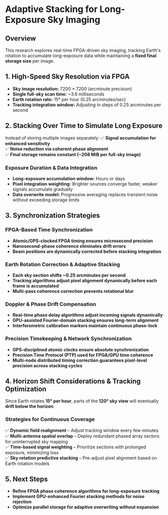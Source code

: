 # **Adaptive Stacking for Long-Exposure Sky Imaging**
## **Overview**
This research explores real-time FPGA-driven sky imaging, tracking Earth's rotation to accumulate long-exposure data while maintaining a **fixed final storage size** per image.

## **1. High-Speed Sky Resolution via FPGA**
- **Sky image resolution:** 7200 × 7200 (arcminute precision)
- **Single full-sky scan time:** ~3.6 milliseconds
- **Earth rotation rate:** 15° per hour (0.25 arcminutes/sec)
- **Tracking integration window:** Adjusting in steps of 0.25 arcminutes per second

## **2. Stacking Over Time to Simulate Long Exposure**
Instead of storing multiple images separately:
✅ **Signal accumulation for enhanced sensitivity**  
✅ **Noise reduction via coherent phase alignment**  
✅ **Final storage remains constant (~208 MiB per full-sky image)**  

### **Exposure Duration & Data Integration**
- **Long-exposure accumulation window:** Hours or days
- **Pixel integration weighting:** Brighter sources converge faster, weaker signals accumulate gradually
- **Data overwrite model:** Progressive averaging replaces transient noise without exceeding storage limits

## **3. Synchronization Strategies**
### **FPGA-Based Time Synchronization**
- **Atomic/GPS-clocked FPGA timing ensures microsecond precision**
- **Nanosecond-phase coherence eliminates drift errors**
- **Beam positions are dynamically corrected before stacking integration**

### **Earth Rotation Correction & Adaptive Stacking**
- **Each sky section shifts ~0.25 arcminutes per second**
- **Tracking algorithms adjust pixel alignment dynamically before each frame is accumulated**
- **Multi-pass coherence correction prevents rotational blur**

### **Doppler & Phase Drift Compensation**
- **Real-time phase delay algorithms adjust incoming signals dynamically**
- **GPU-assisted Fourier-domain stacking ensures long-term alignment**
- **Interferometric calibration markers maintain continuous phase-lock**

### **Precision Timekeeping & Network Synchronization**
- **GPS-disciplined atomic clocks ensure absolute synchronization**
- **Precision Time Protocol (PTP) used for FPGA/GPU time coherence**
- **Multi-node distributed timing correction guarantees pixel-level precision across stacking cycles**

## **4. Horizon Shift Considerations & Tracking Optimization**
Since Earth rotates **15° per hour**, parts of the **120° sky view** will eventually **drift below the horizon**.

### **Strategies for Continuous Coverage**
✅ **Dynamic field realignment** – Adjust tracking window every few minutes  
✅ **Multi-antenna spatial overlap** – Deploy redundant phased array sectors for uninterrupted sky mapping  
✅ **Time-based signal weighting** – Prioritize sections with prolonged exposure, minimizing loss  
✅ **Sky rotation predictive stacking** – Pre-adjust pixel alignment based on Earth rotation models  

## **5. Next Steps**
- **Refine FPGA phase coherence algorithms for long-exposure tracking**
- **Implement GPU-enhanced Fourier stacking methods for noise rejection**
- **Optimize parallel storage for adaptive overwriting without expansion**